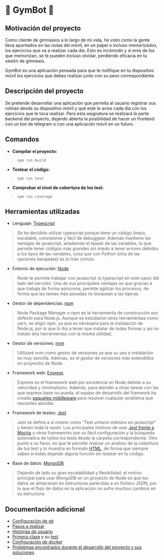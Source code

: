 # :muscle: GymBot :muscle:

## Motivación del proyecto

Como cliente de gimnasios a lo largo de mi vida, he visto como la gente lleva apuntados en las notas del móvil, en un papel o incluso memorizados, los ejercicios que va a realizar cada día. Esto es incómodo y si eres de los que memorizan, se te pueden incluso olvidar, perdiendo eficacia en tu sesión de gimnasio.

GymBot es una aplicación pensada para que te notifique en tu dispositivo móvil los ejercicios que debes realizar junto con su peso correspondiente.

## Descripción del proyecto

Se pretende desarrollar una aplicación que permita al usuario registrar sus rutinas desde su dispositivo móvil y qué este le avise cada día con los ejercicios que le toca realizar.
Para esta asignatura se realizará la parte backend del proyecto, dejando abierta la posibilidad de hacer un frontend con un bot de telegram o con una aplicación móvil en un futuro.

## Comandos

* **Compilar el proyecto:**
> ``npm run build``
* **Testear el código:**
> ``npm run test``
* **Comprobar el nivel de cobertura de los test:**
> ``npm run coverage``

## Herramientas utilizadas

* Lenguaje: [Typescript](https://www.typescriptlang.org)
> Se ha decidido utilizar typescript porque tiene un código limpio, escalable, consistente y fácil de debuggear. Además mantiene las ventajas de javascript, añadiendo el tipado de las variables, lo que permite tener códigos más grandes sin miedo a tener errores debidos a los tipos de las variables, cosa que con Python (otra de las opciones barajadas) es lo más común.
* Entorno de ejecución: [Node](https://nodejs.org)
> Node te permite trabajar con javascript (o typescript en este caso) del lado del servidor. Una de sus principales ventajas es que gracias a que trabaja de forma asíncrona, permite agilizar los procesos, de forma que las tareas más pesadas no bloquean a las ligeras.
* Gestor de dependencias: [npm](https://www.npmjs.com/)
> Node Package Manager o npm es la herramienta de construcción por defecto para Node.js. Aunque se estudiaron otras herramientas como yarn, se eligió npm, ya que es necesaria para la instalación de Node.js, por lo que lo íba a tener que instalar de todas formas y así no instalo dos herramientas con la misma utilidad.
* Gestor de versiones: [nvm](https://github.com/nvm-sh/nvm/blob/master/README.md)
> Utilizaré nvm como gestor de versiones ya que su uso e instalación es muy sencilla. Además, es el gestor de versiones más extendidos en proyectos de Node.
* Framework web: [Express](https://expressjs.com)
> Express es el framework web por excelencia en Node debido a su velocidad y minimalismo. Además, para atender a otras tareas con las que express base no pueda, el equipo de desarrollo del framwork ha creado [paquetes middleware](https://expressjs.com/en/resources/middleware.html) para resolver cualquier problema que necesites abordar.
* Framework de testeo: [Jest](https://jestjs.io)
> Jest se define a sí mismo como "Test unitario indoloro en javascript" y tienen toda la razón. Los principales motivos de usar [Jest frente a Mocha](https://andrew.codes/jest-vs-mocha-why-jest-wins/) u otros frameworks son su fácil configuración y la búsqueda automática de todos los tests desde la carpeta correspondiente. Otro punto a su favor, es que te permite realizar un análisis de la cobertura de tus test y lo muestra en formato [HTML](docs/coverage/lcov-report/index.html), de forma que siempre sabes si estás dejando alguna función sin testear en tu código.
* Base de datos: [MongoDB](https://www.mongodb.com)
> Dejando de lado su gran escalabilidad y flexibilidad, el motivo principal para usar MongoDB en un proyecto de Node es que los datos se almacenan en estructuras parecidas a un fichero JSON, por lo que el flujo de datos en la aplicación no sufre muchos cambios en su estructura.

## Documentación adicional

* [Configuración de git](docs/git-config.md)
* [Pasos a realizar](docs/pasos.md)
* [Historias de usuario](docs/hu.md)
* [Primera clase](src/models/exercise.ts) y su [test](src/__tests__/exercise.test.ts)
* [Configuración de docker](docs/docker.md)
* [Problemas encontrados durante el desarrollo del proyecto y sus soluciones](docs/errors.md)